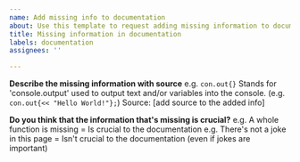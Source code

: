 ```yaml
---
name: Add missing info to documentation
about: Use this template to request adding missing information to documentation
title: Missing information in documentation
labels: documentation
assignees: ''

---
```


**Describe the missing information with source**
e.g. `con.out{}` Stands for 'console.output' used to output text and/or variables into the console. (e.g. `con.out{<< "Hello World!"};`) Source: [add source to the added info]

**Do you think that the information that's missing is crucial?**
e.g. A whole function is missing = Is crucial to the documentation
e.g. There's not a joke in this page = Isn't crucial to the documentation (even if jokes are important)
